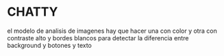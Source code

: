 # CHATTY

el modelo de analisis de imagenes hay que hacer una con color y otra con contraste alto y bordes blancos para detectar la diferencia entre background y botones y texto
